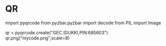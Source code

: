 # QR
import pyqrcode
from pyzbar.pyzbar import decode
from PIL import Image

qr = pyqrcode.create("GEC IDUKKI,PIN:685603")
qr.png("mycode.png",scale=8)
